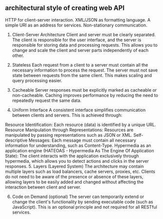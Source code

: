 ## architectural style of creating web API

HTTP for client-server interaction.
XML/JSON as formatting language.
A simple URI as an address for services.
Non-stationary communication.


1. Client-Server Architecture
Client and server must be clearly separated. The client is responsible for the user interface, and the server is responsible for storing data and processing requests. This allows you to change and scale the client and server parts independently of each other.

2. Stateless
Each request from a client to a server must contain all the necessary information to process the request. The server must not save state between requests from the same client. This makes scaling and query processing easier.

3. Cacheable
Server responses must be explicitly marked as cacheable or non-cacheable. Caching improves performance by reducing the need to repeatedly request the same data.

4. Uniform Interface
A consistent interface simplifies communication between clients and servers. This is achieved through:

Resource Identification: Each resource (data) is identified by a unique URL.
Resource Manipulation through Representations: Resources are manipulated by passing representations such as JSON or XML.
Self-descriptive Messages: Each message must contain all necessary information for understanding, such as Content-Type.
Hypermedia as an application engine (HATEOAS - Hypermedia As The Engine Of Application State): The client interacts with the application exclusively through hypermedia, which allows you to detect actions and clicks in the server responses.
5. Layers (Layered System)
The architecture may contain multiple layers such as load balancers, cache servers, proxies, etc. Clients do not need to be aware of the presence or absence of these layers, allowing layers to be easily added and changed without affecting the interaction between client and server.

6. Code on Demand (optional)
The server can temporarily extend or change the client's functionality by sending executable code (such as JavaScript). This is an optional principle and not required for all RESTful services.